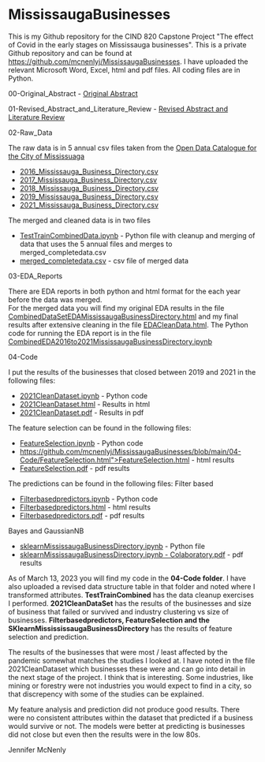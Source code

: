 # MississaugaBusinesses
This is my Github repository for the CIND 820 Capstone Project "The effect of Covid in the early stages on Mississauga businesses". This is a private 
Github repository and can be found at https://github.com/mcnenlyj/MississaugaBusinesses.  I have uploaded the relevant Microsoft Word, Excel, html and pdf 
files.  All coding files are in Python.

00-Original_Abstract - <a href="https://github.com/mcnenlyj/MississaugaBusinesses/blob/main/00-Original_Abstract/Big%20Data%20Analytics%20Capstone%20Project%20Abstract%20-%20Jennifer%20McNenly.docx">Original Abstract</a>

01-Revised_Abstract_and_Literature_Review - <a href="https://github.com/mcnenlyj/MississaugaBusinesses/blob/main/01-Revised_Abstract_and_Literature_Review/Literature%20Review%20(Final%20February%2021%2C%202023).docx">Revised Abstract and Literature Review</a>

02-Raw_Data

The raw data is in 5 annual csv files taken from the <a href="https://data.mississauga.ca/">Open Data Catalogue for the City of Mississuaga<a/>
<ul>
  <li><a href="https://github.com/mcnenlyj/MississaugaBusinesses/blob/main/02-Raw_Data/2016_Mississauga_Business_Directory.csv">2016_Mississauga_Business_Directory.csv</a></li>
  <li><a href="https://github.com/mcnenlyj/MississaugaBusinesses/blob/main/02-Raw_Data/2017_Mississauga_Business_Directory.csv">2017_Mississauga_Business_Directory.csv</a></li>
  <li><a href="https://github.com/mcnenlyj/MississaugaBusinesses/blob/main/02-Raw_Data/2018_Mississauga_Business_Directory.csv">2018_Mississauga_Business_Directory.csv</a></li>
  <li><a href="https://github.com/mcnenlyj/MississaugaBusinesses/blob/main/02-Raw_Data/2019_Mississauga_Business_Directory.csv">2019_Mississauga_Business_Directory.csv</a></li>
  <li><a href="https://github.com/mcnenlyj/MississaugaBusinesses/blob/main/02-Raw_Data/2021_Mississauga_Business_Directory.csv">2021_Mississauga_Business_Directory.csv</a></li>
  </ul>
  
  The merged and cleaned data is in two files
  <ul>
  <li><a href="https://github.com/mcnenlyj/MississaugaBusinesses/blob/main/02-Raw_Data/TestTrainCombinedData.ipynb">TestTrainCombinedData.ipynb</a> - Python file with cleanup and merging of data that uses the 5 annual files and merges to <a hre="https://github.com/mcnenlyj/MississaugaBusinesses/blob/main/02-Raw_Data/merged_completedata.csv">merged_completedata.csv</a></li>
      <li><a href="https://github.com/mcnenlyj/MississaugaBusinesses/blob/main/02-Raw_Data/merged_completedata.csv">merged_completedata.csv</a> - csv file of merged data</li>
  </ul>
    
03-EDA_Reports

There are EDA reports in both python and html format for the each year before the data was merged.  
For the merged data you will find my original EDA results in the file <a href="https://github.com/mcnenlyj/MississaugaBusinesses/blob/main/03-EDA_Reports/CombinedDataSetEDAMississaugaBusinessDirectory.html">CombinedDataSetEDAMississaugaBusinessDirectory.html</a> and my final results after extensive cleaning in the file <a href="https://github.com/mcnenlyj/MississaugaBusinesses/blob/main/03-EDA_Reports/EDACleanData.html">EDACleanData.html</a>. The Python code for running the EDA report is in the file <a href="https://github.com/mcnenlyj/MississaugaBusinesses/blob/main/03-EDA_Reports/CombinedEDA2016to2021MississaugaBusinessDirectory.ipynb">CombinedEDA2016to2021MississaugaBusinessDirectory.ipynb</a> 

04-Code

I put the results of the businesses that closed between 2019 and 2021 in the following files:
  <ul>
    <li><a href="https://github.com/mcnenlyj/MississaugaBusinesses/blob/main/04-Code/2021CleanDataset.ipynb">2021CleanDataset.ipynb</a> - Python code</li>
    <li><a href="https://github.com/mcnenlyj/MississaugaBusinesses/blob/main/04-Code/2021CleanDataset.html">2021CleanDataset.html</a> - Results in html</li>
    <li><a href="https://github.com/mcnenlyj/MississaugaBusinesses/blob/main/04-Code/2021CleanDataset.pdf">2021CleanDataset.pdf</a> - Results in pdf</li>
    </ul>
  
 The feature selection can be found in the following files:
  <ul>
    <li><a href="https://github.com/mcnenlyj/MississaugaBusinesses/blob/main/04-Code/FeatureSelection.ipynb">FeatureSelection.ipynb</a> - Python code</li>
    <li><a href="">https://github.com/mcnenlyj/MississaugaBusinesses/blob/main/04-Code/FeatureSelection.html">FeatureSelection.html</a> - html results</li>
    <li><a href="https://github.com/mcnenlyj/MississaugaBusinesses/blob/main/04-Code/FeatureSelection.pdf">FeatureSelection.pdf</a> - pdf results</li>
  </ul>
  
The predictions can be found in the following files:
Filter based
  <ul>
    <li><a href="https://github.com/mcnenlyj/MississaugaBusinesses/blob/main/04-Code/Filterbasedpredictors.ipynb">Filterbasedpredictors.ipynb</a> - Python code</li>
    <li><a href="https://github.com/mcnenlyj/MississaugaBusinesses/blob/main/04-Code/Filterbasedpredictors.html">Filterbasedpredictors.html</a> - html results</li>
    <li><a href="https://github.com/mcnenlyj/MississaugaBusinesses/blob/main/04-Code/Filterbasedpredictors.pdf">Filterbasedpredictors.pdf</a> - pdf results</li>
  </ul>
Bayes and GaussianNB  
  <ul>
    <li><a href="https://github.com/mcnenlyj/MississaugaBusinesses/blob/main/04-Code/sklearnMississaugaBusinessDirectory.ipynb">sklearnMississaugaBusinessDirectory.ipynb</a> - Python file</li>
    <li><a href="https://github.com/mcnenlyj/MississaugaBusinesses/blob/main/04-Code/sklearnMississaugaBusinessDirectory.ipynb%20-%20Colaboratory.pdf">sklearnMississaugaBusinessDirectory.ipynb - Colaboratory.pdf</a> - pdf results
  </ul>
  
As of March 13, 2023 you will find my code in the <b>04-Code folder</b>.  I have also uploaded a revised data structure table in that folder and noted where I transformed attributes.  <b>TestTrainCombined</b> has the data cleanup exercises I performed. <b>2021CleanDataSet</b> has the results of the businesses and size of business that failed or survived and industry clustering vs size of businesses. <b>Filterbasedpredictors, FeatureSelection and the SKlearnMissississaugaBusinessDirectory </b> has the results of feature selection and prediction.


The results of the businesses that were most / least affected by the pandemic somewhat matches the studies I looked at.  I have noted in the file 2021CleanDataset which businesses these were and can go into detail in the next stage of the project.  I think that is interesting. Some industries, like mining or forestry were not industries you would expect to find in a city, so that discrepency with some of the studies can be explained.  

My feature analysis and prediction did not produce good results.  There were no consistent attributes within the dataset that predicted if a business would survive or not.  The models were better at predicting is businesses did not close but even then the results were in the low 80s.

Jennifer McNenly
